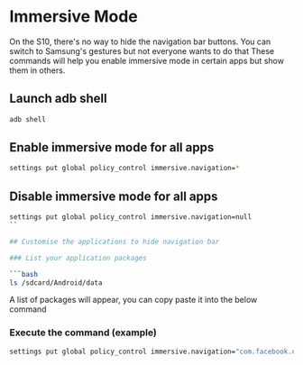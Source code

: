 # Immersive Mode

On the S10, there's no way to hide the navigation bar buttons.
You can switch to Samsung's gestures but not everyone wants to do that
These commands will help you enable immersive mode in certain apps but show them in others.

## Launch adb shell

```bash
adb shell
```

## Enable immersive mode for all apps

```bash
settings put global policy_control immersive.navigation=*
```

## Disable immersive mode for all apps

```bash
settings put global policy_control immersive.navigation=null
``

## Customise the applications to hide navigation bar

### List your application packages

```bash
ls /sdcard/Android/data
```

A list of packages will appear, you can copy paste it into the below command

### Execute the command (example)

```bash
settings put global policy_control immersive.navigation="com.facebook.orca, com.android.chrome, org.telegram.messenger, com.whatsapp, com.google.android.apps.maps, com.google.android.youtube, com.instagram.android"
```

